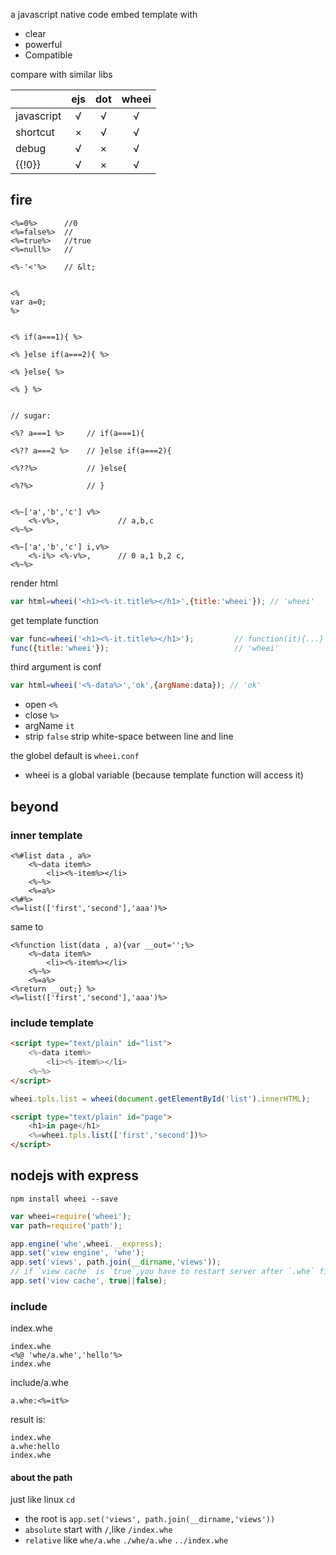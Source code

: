 
a javascript native code embed template with

* clear
* powerful
* Compatible


compare with similar libs

|            | ejs | dot | wheei |
|------------|:---:|:---:|:-----:|
| javascript |  √  |  √  |   √   |
| shortcut   |  ×  |  √  |   √   |
| debug      |  √  |  ×  |   √   |
| {{!0}}     |  √  |  ×  |   √   |



## fire

```
<%=0%>      //0
<%=false%>  //
<%=true%>   //true
<%=null%>   //

<%-'<'%>    // &lt;


<%
var a=0;
%>


<% if(a===1){ %>

<% }else if(a===2){ %>

<% }else{ %>

<% } %>


// sugar:

<%? a===1 %>     // if(a===1){

<%?? a===2 %>    // }else if(a===2){

<%??%>           // }else{

<%?%>            // }


<%~['a','b','c'] v%>
    <%-v%>,             // a,b,c
<%~%>

<%~['a','b','c'] i,v%>
    <%-i%> <%-v%>,      // 0 a,1 b,2 c,
<%~%>

```

render html

```javascript
var html=wheei('<h1><%-it.title%></h1>',{title:'wheei'}); // 'wheei'
```

get template function

```javascript
var func=wheei('<h1><%-it.title%></h1>');         // function(it){...}
func({title:'wheei'});                            // 'wheei'
```

third argument is conf

```javascript
var html=wheei('<%-data%>','ok',{argName:data}); // 'ok'
```

* open    `<%`
* close   `%>`
* argName `it`
* strip   `false`     strip white-space between line and line

the globel default is `wheei.conf`

* wheei is a global variable (because template function will access it)

## beyond

### inner template

```
<%#list data , a%>
    <%~data item%>
        <li><%-item%></li>
    <%~%>
    <%=a%>
<%#%>
<%=list(['first','second'],'aaa')%>
```

same to

```
<%function list(data , a){var __out='';%>
    <%~data item%>
        <li><%-item%></li>
    <%~%>
    <%=a%>
<%return __out;} %>
<%=list(['first','second'],'aaa')%>
```

### include template

```html
<script type="text/plain" id="list">
    <%~data item%>
        <li><%-item%></li>
    <%~%>
</script>
```

```javascript
wheei.tpls.list = wheei(document.getElementById('list').innerHTML);
```

```html
<script type="text/plain" id="page">
    <h1>in page</h1>
    <%=wheei.tpls.list(['first','second'])%>
</script>
```

## nodejs with express

`npm install wheei --save`

```javascript
var wheei=require('wheei');
var path=require('path');

app.engine('whe',wheei.__express);
app.set('view engine', 'whe');
app.set('views', path.join(__dirname,'views'));
// if `view cache` is `true`,you have to restart server after `.whe` file change
app.set('view cache', true||false);
```

### include

index.whe

```
index.whe
<%@ 'whe/a.whe','hello'%>
index.whe
```

include/a.whe

```
a.whe:<%=it%>
```

result is:

```
index.whe
a.whe:hello
index.whe
```

#### about the path

just like linux `cd`

* the root is `app.set('views', path.join(__dirname,'views'))`
* `absolute` start with `/`,like `/index.whe`
* `relative` like `whe/a.whe` `./whe/a.whe` `../index.whe`